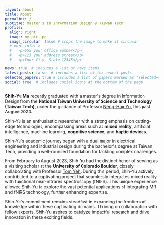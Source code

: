 ```yaml
---
layout: about
title: About
permalink: /
subtitle: Master's in Information Design @ Taiwan Tech
profile:
  align: right
  image: my_pic.jpg
  image_circular: false # crops the image to make it circular
  # more_info: >
  #   <p>555 your office number</p>
  #   <p>123 your address street</p>
  #   <p>Your City, State 12345</p>

news: true  # includes a list of news items
latest_posts: false  # includes a list of the newest posts
selected_papers: true # includes a list of papers marked as "selected={true}"
social: true  # includes social icons at the bottom of the page
---
```



**Shih-Yu Ma** recently graduated with a master's degree in Information Design from the **National Taiwan University of Science and Technology (Taiwan Tech)**, under the guidance of Professor [Neng-Hao Yu](https://scholar.google.com/citations?user=Unwg__kAAAAJ), this past August 2023. 

Shih-Yu is an enthusiastic researcher with a strong emphasis on cutting-edge technologies, encompassing areas such as **mixed reality**, artificial intelligence, machine learning, **cognitive science**, and **haptic devices**. 

Shih-Yu's academic journey began with a dual major in electrical engineering and industrial design during the bachelor's degree at Taiwan Tech, providing a well-rounded foundation for tackling complex challenges.

From February to August 2023, Shih-Yu had the distinct honor of serving as a visiting scholar at the **University of Colorado Boulder**, closely collaborating with Professor [Tom Yeh](https://www.tomyeh.info/). During this period, Shih-Yu actively contributed to a captivating project that seamlessly integrates mixed reality with functional near-infrared spectroscopy (fNIRS). This unique experience allowed Shih-Yu to explore the vast potential applications of integrating MR and fNIRS technology, further enhancing expertise.

Shih-Yu's commitment remains steadfast in expanding the frontiers of knowledge within these captivating domains. Thriving on collaboration with fellow experts, Shih-Yu aspires to catalyze impactful research and drive innovation in these exciting fields.


<!-- I'm a passionate researcher with a focus on cutting-edge technologies such as mixed reality, artificial intelligence, machine learning, cognitive science, and haptic devices. My academic background includes a double major in electrical engineering and industrial design, which enables me to approach problems from various perspectives.

Currently, I just finished a visiting scholar program at CU Boulder [BAIC lab](https://baic.center/), where I'm excitedly working on a fascinating project that combines mixed reality with functional near-infrared spectroscopy (fNIRS). This endeavor allows me to explore the potential applications of MR and fNIRS technology together.

I'm deeply committed to pushing the boundaries of knowledge in these captivating domains and thrive on collaborating with fellow experts to drive impactful research. -->

<!-- Write your biography here. Tell the world about yourself. Link to your favorite [subreddit](http://reddit.com). You can put a picture in, too. The code is already in, just name your picture `prof_pic.jpg` and put it in the `img/` folder.

Put your address / P.O. box / other info right below your picture. You can also disable any of these elements by editing `profile` property of the YAML header of your `_pages/about.md`. Edit `_bibliography/papers.bib` and Jekyll will render your [publications page](/al-folio/publications/) automatically.

Link to your social media connections, too. This theme is set up to use [Font Awesome icons](http://fortawesome.github.io/Font-Awesome/) and [Academicons](https://jpswalsh.github.io/academicons/), like the ones below. Add your Facebook, Twitter, LinkedIn, Google Scholar, or just disable all of them. -->